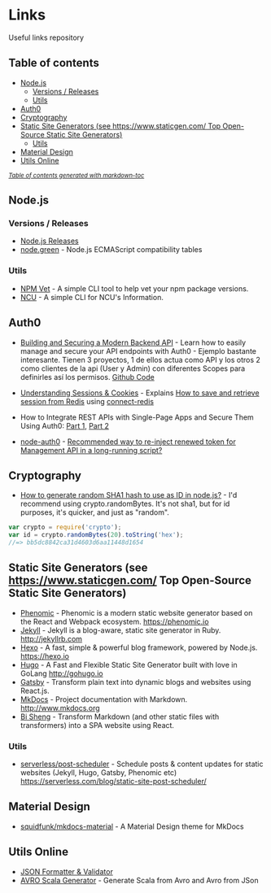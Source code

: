 # Links

Useful links repository

## Table of contents
  * [Node.js](#nodejs)
    + [Versions / Releases](#versions---releases)
    + [Utils](#utils)
  * [Auth0](#auth0)
  * [Cryptography](#cryptography)
  * [Static Site Generators (see https://www.staticgen.com/ Top Open-Source Static Site Generators)](#static-site-generators--see-https---wwwstaticgencom--top-open-source-static-site-generators-)
    + [Utils](#utils-1)
  * [Material Design](#material-design)
  * [Utils Online](#utils-online)

<small><i><a href='http://ecotrust-canada.github.io/markdown-toc/'>Table of contents generated with markdown-toc</a></i></small>


##  Node.js

### Versions / Releases
* [Node.js Releases](https://nodejs.org/es/download/releases/)
* [node.green](http://node.green/) - Node.js ECMAScript compatibility tables

### Utils
* [NPM Vet](https://www.npmjs.com/package/npmvet) - A simple CLI tool to help vet your npm package versions.
* [NCU](https://www.npmjs.com/package/ncu) - A simple CLI for NCU's Information.


##  Auth0

* [Building and Securing a Modern Backend API](https://scotch.io/tutorials/building-and-securing-a-modern-backend-api) - Learn how to easily manage and secure your API endpoints with Auth0 - Ejemplo bastante interesante. Tienen 3 proyectos, 1 de ellos actua como API y los otros 2 como clientes de la api (User y Admin) con diferentes Scopes para definirles así los permisos. [Github Code](https://github.com/scotch-io/building-and-securing-a-modern-backend-api)

* [Understanding Sessions & Cookies](https://auth0.com/docs/videos/session-and-cookies) - Explains [How to save and retrieve session from Redis](http://stackoverflow.com/questions/14014446/how-to-save-and-retrieve-session-from-redis) using [connect-redis](https://www.npmjs.com/package/connect-redis)

* How to Integrate REST APIs with Single-Page Apps and Secure Them Using Auth0: [Part 1](https://aws.amazon.com/es/blogs/apn/how-to-integrate-rest-apis-with-single-page-apps-and-secure-them-using-auth0-part-1/), [Part 2](https://aws.amazon.com/es/blogs/apn/how-to-integrate-rest-apis-with-single-page-apps-and-secure-them-using-auth0-part-2/)

* [node-auth0](https://github.com/auth0/node-auth0) - [Recommended way to re-inject renewed token for Management API in a long-running script?](https://github.com/auth0/node-auth0/issues/164)

## Cryptography

* [How to generate random SHA1 hash to use as ID in node.js?](http://stackoverflow.com/questions/9407892/how-to-generate-random-sha1-hash-to-use-as-id-in-node-js/14869745#14869745) - I'd recommend using crypto.randomBytes. It's not sha1, but for id purposes, it's quicker, and just as "random".
```javascript
var crypto = require('crypto');
var id = crypto.randomBytes(20).toString('hex');
//=> bb5dc8842ca31d4603d6aa11448d1654
```

## Static Site Generators (see https://www.staticgen.com/ Top Open-Source Static Site Generators)

* [Phenomic](https://github.com/MoOx/phenomic) - Phenomic is a modern static website generator based on the React and Webpack ecosystem. https://phenomic.io
* [Jekyll](https://github.com/jekyll/jekyll) - Jekyll is a blog-aware, static site generator in Ruby. http://jekyllrb.com
* [Hexo](https://github.com/hexojs/hexo) - A fast, simple & powerful blog framework, powered by Node.js. https://hexo.io 
* [Hugo](https://github.com/spf13/hugo) - A Fast and Flexible Static Site Generator built with love in GoLang http://gohugo.io
* [Gatsby](https://github.com/gatsbyjs/gatsby) - Transform plain text into dynamic blogs and websites using React.js.
* [MkDocs](https://github.com/mkdocs/mkdocs/) - Project documentation with Markdown. http://www.mkdocs.org
* [Bi Sheng](https://github.com/benjycui/bisheng) - Transform Markdown (and other static files with transformers) into a SPA website using React.

### Utils

* [serverless/post-scheduler](https://github.com/serverless/post-scheduler) - Schedule posts & content updates for static websites (Jekyll, Hugo, Gatsby, Phenomic etc) https://serverless.com/blog/static-site-post-scheduler/

## Material Design

* [squidfunk/mkdocs-material](https://github.com/squidfunk/mkdocs-material) - A Material Design theme for MkDocs

##  Utils Online

* [JSON Formatter & Validator](https://jsonformatter.curiousconcept.com/)
* [AVRO Scala Generator](http://avro4s-ui.landoop.com/) - Generate Scala from Avro and Avro from JSon
